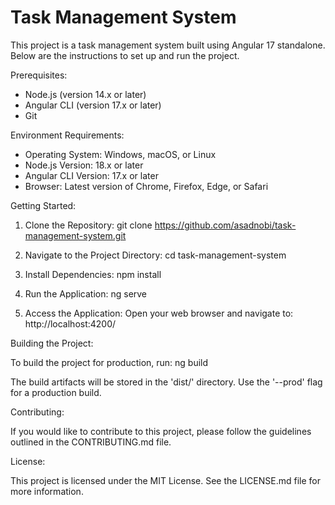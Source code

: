 # Task Management System

This project is a task management system built using Angular 17 standalone. Below are the instructions to set up and run the project.

Prerequisites:
- Node.js (version 14.x or later)
- Angular CLI (version 17.x or later)
- Git

Environment Requirements:
- Operating System: Windows, macOS, or Linux
- Node.js Version: 18.x or later
- Angular CLI Version: 17.x or later
- Browser: Latest version of Chrome, Firefox, Edge, or Safari

Getting Started:

1. Clone the Repository:
   git clone https://github.com/asadnobi/task-management-system.git

2. Navigate to the Project Directory:
   cd task-management-system

3. Install Dependencies:
   npm install

4. Run the Application:
   ng serve

5. Access the Application:
   Open your web browser and navigate to: http://localhost:4200/

Building the Project:

To build the project for production, run:
   ng build

The build artifacts will be stored in the 'dist/' directory. Use the '--prod' flag for a production build.

Contributing:

If you would like to contribute to this project, please follow the guidelines outlined in the CONTRIBUTING.md file.

License:

This project is licensed under the MIT License. See the LICENSE.md file for more information.
